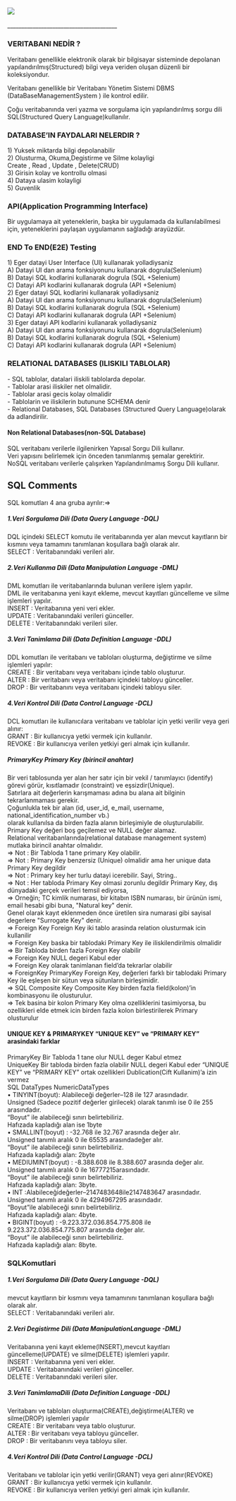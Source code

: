 <h3><img src="https://dataera.com.tr/wp-content/uploads/2018/07/postgresql-logo-1-820x450.jpg"/></h3>
_______________________________________
<h3>VERITABANI NEDİR ?</h3>
<p>Veritabanı genellikle elektronik olarak bir bilgisayar sisteminde depolanan yapılandırılmış(Structured) bilgi veya veriden oluşan düzenli bir koleksiyondur.</p> 
<p>Veritabanı genellikle bir Veritabanı Yönetim Sistemi DBMS (DataBaseManagementSystem ) ile kontrol edilir.</p> 
<p>Çoğu veritabanında veri yazma ve sorgulama için yapılandırılmış sorgu dili SQL(Structured Query Language)kullanılır.</p>

<h3>DATABASE’IN FAYDALARI NELERDIR ?</h3> 
1) Yuksek miktarda bilgi depolanabilir<br> 
2) Olusturma, Okuma,Degistirme ve Silme kolayligi<br> 
    Create , Read , Update     , Delete(CRUD)<br>
3) Girisin kolay ve kontrollu olmasi <br>
4) Dataya ulasim kolayligi <br>
5) Guvenlik<br>
<h3>API(Application Programming Interface)</h3> 
Bir uygulamaya ait yeteneklerin, başka bir uygulamada da kullanılabilmesi için, yeteneklerini paylaşan uygulamanın sağladığı arayüzdür.<br>
<h3>END To END(E2E) Testing</h3> 
1) Eger datayi User Interface (UI) kullanarak yolladiysaniz<br> 
  A) Datayi UI dan arama fonksiyonunu kullanarak dogrula(Selenium)<br>
  B) Datayi SQL kodlarini kullanarak dogrula (SQL +Selenium)<br>
  C) Datayi API kodlarini kullanarak dogrula (API +Selenium)<br>
2) Eger datayi SQL kodlarini kullanarak yolladiysaniz<br> 
  A) Datayi UI dan arama fonksiyonunu kullanarak dogrula(Selenium)<br> 
  B) Datayi SQL kodlarini kullanarak dogrula (SQL +Selenium)<br> 
  C) Datayi API kodlarini kullanarak dogrula (API +Selenium)<br> 
3) Eger datayi API kodlarini kullanarak yolladiysaniz<br>
  A) Datayi UI dan arama fonksiyonunu kullanarak dogrula(Selenium)<br> 
  B) Datayi SQL kodlarini kullanarak dogrula (SQL +Selenium)<br> 
  C) Datayi API kodlarini kullanarak dogrula (API +Selenium)<br>
<h3>RELATIONAL DATABASES (ILISKILI TABLOLAR)</h3> 
- SQL tablolar, datalari iliskili tablolarda depolar.<br> 
- Tablolar arasi iliskiler net olmalidir.<br> 
- Tablolar arasi gecis kolay olmalidir<br> 
- Tablolarin ve iliskilerin butunune SCHEMA denir<br> 
- Relational Databases, SQL Databases (Structured Query Language)olarak da adlandirilir.<br>
<h4>Non Relational Databases(non-SQL Database)</h4>
SQL veritabanı verilerle ilgilenirken Yapısal Sorgu Dili kullanır.<br> 
Veri yapısını belirlemek için önceden tanımlanmış şemalar gerektirir.<br> 
NoSQL veritabanı verilerle çalışırken Yapılandırılmamış Sorgu Dili kullanır.<br>
  
<h2>SQL Comments</h2>
   SQL komutları 4 ana gruba ayrılır:=><br> 
  <h5>1.Veri Sorgulama Dili (Data Query Language -DQL)</h5>
   DQL içindeki SELECT komutu ile veritabanında yer alan mevcut kayıtların bir kısmını veya tamamını tanımlanan koşullara bağlı olarak alır. <br>
   SELECT : Veritabanındaki verileri alır.<br> 
  <h5>2.Veri Kullanma Dili (Data Manipulation Language -DML)</h5> 
   DML komutları ile veritabanlarında bulunan verilere işlem yapılır.<br> 
   DML ile veritabanına yeni kayıt ekleme, mevcut kayıtları güncelleme ve silme işlemleri yapılır.<br> 
   INSERT : Veritabanına yeni veri ekler.<br> 
   UPDATE : Veritabanındaki verileri günceller.<br> 
   DELETE : Veritabanındaki verileri siler.<br> 
  <h5>3.Veri Tanimlama Dili (Data Definition Language -DDL)</h5> 
   DDL komutları ile veritabanı ve tabloları oluşturma, değiştirme ve silme işlemleri yapılır:<br>  
    CREATE : Bir veritabanı veya veritabanı içinde tablo oluşturur.<br>  
    ALTER : Bir veritabanı veya veritabanı içindeki tabloyu günceller.<br>  
    DROP : Bir veritabanını veya veritabanı içindeki tabloyu siler.<br>  
  <h5>4.Veri Kontrol Dili (Data Control Language -DCL)</h5>  
   DCL komutları ile kullanıcılara veritabanı ve tablolar için yetki verilir veya geri alınır:<br>  
    GRANT : Bir kullanıcıya yetki vermek için kullanılır.<br>  
    REVOKE : Bir kullanıcıya verilen yetkiyi geri almak için kullanılır.<br> 
<h5>PrimaryKey Primary Key (birincil anahtar)</h5> 
 Bir veri tablosunda yer alan her satır için bir vekil / tanımlayıcı (identify) görevi görür, kısıtlamadır (constraint) ve eşsizdir(Unique).<br>  
 Satırlara ait değerlerin karışmaması adına bu alana ait bilginin tekrarlanmaması gerekir.<br>  
 Çoğunlukla tek bir alan (id, user_id, e_mail, username, national_identification_number vb.)<br>  
 olarak kullanılsa da birden fazla alanın birleşimiyle de oluşturulabilir.<br>  
 Primary Key değeri boş geçilemez ve NULL değer alamaz.<br>  
 Relational veritabanlarında(relational database management system) mutlaka birincil anahtar olmalıdır.<br>  
  =>  Not : Bir Tabloda 1 tane primary Key olabilir.<br>  
  =>  Not : Primary Key benzersiz (Unique) olmalidir ama her unique data Primary Key degildir<br>  
  =>  Not : Primary key her turlu datayi icerebilir. Sayi, String..<br>  
  =>  Not : Her tabloda Primary Key olmasi zorunlu degildir Primary Key, dış dünyadaki gerçek verileri temsil ediyorsa,<br>  
  =>  Orneğin; TC kimlik numarası, bir kitabın ISBN numarası, bir ürünün ismi, email hesabi gibi buna, "Natural key" denir.<br>  
  Genel olarak kayıt eklenmeden önce üretilen sira numarasi gibi sayisal degerlere  "Surrogate Key" denir.<br> 
 => Foreign Key Foreign Key iki tablo arasinda relation olusturmak icin kullanilir<br>  
 => Foreign Key baska bir tablodaki Primary Key ile iliskilendirilmis olmalidir<br>  
 => Bir Tabloda birden fazla Foreign Key olabilir<br>  
 => Foreign Key NULL degeri Kabul eder<br>  
 => Foreign Key olarak tanimlanan field’da tekrarlar olabilir<br>  
 => ForeignKey PrimaryKey Foreign Key, değerleri farklı bir tablodaki Primary Key ile eşleşen bir sütun veya sütunların birleşimidir.<br> 
 => SQL Composite Key Composite Key birden fazla field(kolon)’in kombinasyonu ile olusturulur.<br>  
 => Tek basina bir kolon Primary Key olma ozelliklerini tasimiyorsa, bu ozellikleri elde etmek icin birden fazla kolon birlestirilerek Primary olusturulur<br> 
<h4>UNIQUE KEY & PRIMARYKEY “UNIQUE KEY” ve “PRIMARY KEY” arasindaki farklar</h4> 
PrimaryKey Bir Tabloda 1 tane olur NULL deger Kabul etmez<br>  
UniqueKey Bir tabloda birden fazla olabilir NULL degeri Kabul eder “UNIQUE KEY” ve “PRIMARY KEY” ortak ozellikleri Dublication(Cift Kullanim)’a izin vermez<br> 
SQL DataTypes NumericDataTypes<br>  
• TINYINT(boyut): Alabileceği değerler–128 ile 127 arasındadır.<br>  
 Unsigned (Sadece pozitif değerler girilecek) olarak tanımlı ise 0 ile 255 arasındadır.<br>  
 “Boyut” ile alabileceği sınırı belirtebiliriz.<br> 
 Hafızada kapladığı alan ise 1byte<br>  
• SMALLINT(boyut) : -32.768 ile 32.767 arasında değer alır.<br>  
 Unsigned tanımlı aralık 0 ile 65535 arasındadeğer alır.<br>  
 “Boyut” ile alabileceği sınırı belirtebiliriz.<br>  
 Hafızada kapladığı alan: 2byte<br>  
• MEDIUMINT(boyut) : -8.388.608 ile 8.388.607 arasında değer alır.<br>  
 Unsigned tanımlı aralık 0 ile 16777215arasındadır.<br>  
 “Boyut” ile alabileceği sınırı belirtebiliriz.<br>  
 Hafızada kapladığı alan: 3byte.<br>  
• INT :Alabileceğideğerler–2147483648ile2147483647 arasındadır.<br>  
 Unsigned tanımlı aralık 0 ile 4294967295 arasındadır.<br>  
 “Boyut”ile alabileceği sınırı belirtebiliriz.<br>  
 Hafızada kapladığı alan: 4byte.<br>  
• BIGINT(boyut) : -9.223.372.036.854.775.808 ile 9.223.372.036.854.775.807 arasında değer alır.<br>  
 “Boyut” ile alabileceği sınırı belirtebiliriz.<br>  
 Hafızada kapladığı alan: 8byte.<br> 
<h3>SQLKomutlari</h3> 
<h5>1.Veri Sorgulama Dili (Data Query Language -DQL)</h5> 
mevcut kayıtların bir kısmını veya tamamınını tanımlanan koşullara bağlı olarak alır.<br>  
 SELECT : Veritabanındaki verileri alır.<br>  
<h5>2.Veri Degistirme Dili (Data ManipulationLanguage -DML)</h5> 
 Veritabanına yeni kayıt ekleme(INSERT),mevcut kayıtları güncelleme(UPDATE) ve silme(DELETE) işlemleri yapılır.<br>  
  INSERT : Veritabanına yeni veri ekler.<br>  
  UPDATE : Veritabanındaki verileri günceller.<br>  
  DELETE : Veritabanındaki verileri siler.<br> 
<h5>3.Veri TanimlamaDili (Data Definition Language -DDL)</h5>
 Veritabanı ve tabloları oluşturma(CREATE),değiştirme(ALTER) ve silme(DROP) işlemleri yapılır<br>  
  CREATE : Bir veritabanı veya tablo oluşturur.<br>  
  ALTER : Bir veritabanı veya tabloyu günceller.<br>  
  DROP : Bir veritabanını veya tabloyu siler.<br>  
<h5>4.Veri Kontrol Dili (Data Control Language -DCL)</h5>
 Veritabanı ve tablolar için yetki verilir(GRANT) veya geri alınır(REVOKE)<br>  
  GRANT : Bir kullanıcıya yetki vermek için kullanılır.<br>  
  REVOKE : Bir kullanıcıya verilen yetkiyi geri almak için kullanılır.<br> 
